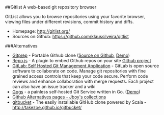 ##Gitlist
A web-based git repository browser

GitList allows you to browse repositories using your favorite browser, viewing files under different revisions, commit history and diffs.

  * Homepage: http://gitlist.org/
  * Sources on Github: https://github.com/klaussilveira/gitlist


###Alternatives
  * [Gitprep](http://gitprep.org/) - Portable Github clone ([Source on Github](https://github.com/yuki-kimoto/gitprep), [Demo](http://perlcodesample.sakura.ne.jp/gitprep.cgi))
  * [Repo.js](http://darcyclarke.me/dev/repojs/) - A plugin to embed Github repos on your site [Github project](https://github.com/darcyclarke/Repo.js)
  * [GitLab: Self Hosted Git Management Application](http://gitlab.org/) - GitLab is open source software to collaborate on code. Manage git repositories with fine grained access controls that keep your code secure. Perform code reviews and enhance collaboration with merge requests. Each project can also have an issue tracker and a wiki
  * [Gogs](https://github.com/gogits/gogs) - a painless self-hosted Git Service written in Go. ([Demo](http://try.gogits.org))
  * [Github Alternatives pages - Jboy's collections](http://jboy.silk.co/explore/table/collection/github%20alternatives)
  * [gitbucket](https://github.com/takezoe/gitbucket) - The easily installable GitHub clone powered by Scala - http://takezoe.github.io/gitbucket/